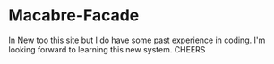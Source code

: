 # Macabre-Facade
In New too this site but I do have some past experience in coding. I'm looking forward to learning this new system. CHEERS
